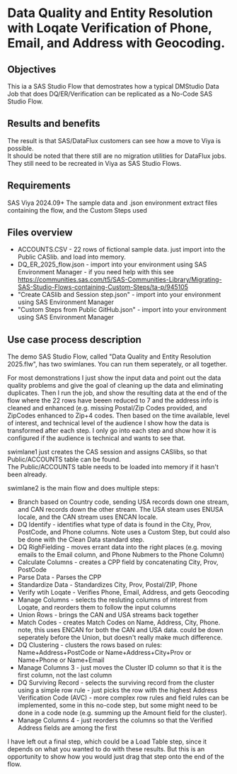 
# Data Quality and Entity Resolution with Loqate Verification of Phone, Email, and Address with Geocoding.

##  Objectives
   
This ia a SAS Studio Flow that demostrates how a typical DMStudio Data Job that does DQ/ER/Verification can be replicated as a No-Code SAS Studio Flow.

## Results and benefits

The result is that SAS/DataFlux customers can see how a move to Viya is possible.  
It should be noted that there still are no migration utilities for DataFlux jobs.  They still need to be recreated in Viya as SAS Studio Flows.


## Requirements

SAS Viya 2024.09+
The sample data and .json environment extract files containing the flow, and the Custom Steps used 

## Files overview

 - ACCOUNTS.CSV - 22 rows of fictional sample data. just import into the Public CASlib. and load into memory.
 - DQ_ER_2025_flow.json - import into your environment using SAS Environment Manager 
                        - if you need help with this see https://communities.sas.com/t5/SAS-Communities-Library/Migrating-SAS-Studio-Flows-containing-Custom-Steps/ta-p/945105
 - "Create CASlib and Session step.json" - import into your environment using SAS Environment Manager
 - "Custom Steps from Public GitHub.json" - import into your environment using SAS Environment Manager
 
 ## Use case process description

The demo SAS Studio Flow, called "Data Quality and Entity Resolution 2025.flw", has two swimlanes.  You can run them seperately, or all together.

For most demonstrations I just show the input data and point out the data quality problems and give the goal of cleaning up the data and eliminating duplicates.  Then I run the job, and show the resulting data at the end of the flow where the 22 rows have beeen reduced to 7 and the address info is cleaned and enhanced (e.g. missing Postal/Zip Codes provided, and ZipCodes enhanced to Zip+4 codes.  Then based on the time available, level of interest, and technical level of the audience I show how the data is transformed after each step.  I only go into each step and show how it is configured if the audience is technical and wants to see that.   

swimlane1 just creates the CAS session and assigns CASlibs, so that Public/ACCOUNTS table can be found.  
The Public/ACCOUNTS table needs to be loaded into memory if it hasn't been already. 

swimlane2 is the main flow and does multiple steps:

- Branch based on Country code, sending USA records down one stream, and CAN records down the other stream.  The USA steam uses ENUSA locale, and the CAN stream uses ENCAN locale.
- DQ Identify - identifies what type of data is found in the City, Prov, PostCode, and Phone columns.  Note uses a Custom Step, but could also be done with the Clean Data standard step.
- DQ RighFielding - moves errant data into the right places (e.g. moving emails to the Email column, and Phone Nubmers to the Phone Column)
- Calculate Columns - creates a CPP field by concatenating City, Prov, PostCode
- Parse Data - Parses the CPP
- Standardize Data - Standardizes City, Prov, Postal/ZIP, Phone
- Verify wtih Loqate - Verifies Phone, Email, Address, and gets Geocoding
- Manage Columns - selects the resluting columns of interest from Loqate, and reorders them to follow the input columns
- Union Rows - brings the CAN and USA streams back together
- Match Codes - creates Match Codes on Name, Address, City, Phone.  note, this uses ENCAN for both the CAN and USA data.  could be down seperately before the Union, but doesn't really make much difference.
- DQ Clustering - clusters the rows based on rules: Name+Address+PostCode or Name+Address+City+Prov or Name+Phone or Name+Email
- Manage Columns 3 - just moves the Cluster ID column so that it is the first column, not the last column
- DQ Surviving Record - selects the surviving record from the cluster using a simple row rule - just picks the row with the highest Address Verification Code (AVC) - more complex row rules and field rules can be implemented, some in this no-code step, but some might need to be done in a code node (e.g. summing up the Amount field for the cluster).
- Manage Columns 4 - just reorders the columns so that the Verified Address fields are among the first

I have left out a final step, which could be a Load Table step, since it depends on what you wanted to do with these results.  But this is an opportunity to show how you would just drag that step onto the end of the flow.


